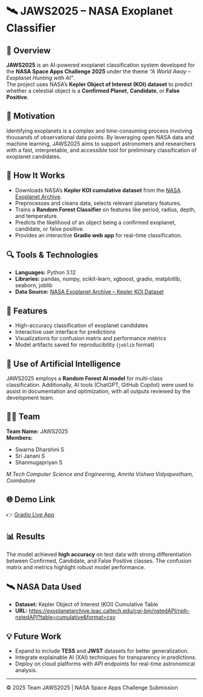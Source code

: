 # 🛰️ JAWS2025 – NASA Exoplanet Classifier

## 🌌 Overview
**JAWS2025** is an AI-powered exoplanet classification system developed for the **NASA Space Apps Challenge 2025** under the theme _“A World Away – Exoplanet Hunting with AI”_.  
The project uses NASA’s **Kepler Object of Interest (KOI) dataset** to predict whether a celestial object is a **Confirmed Planet**, **Candidate**, or **False Positive**.

## 🚀 Motivation
Identifying exoplanets is a complex and time-consuming process involving thousands of observational data points. By leveraging open NASA data and machine learning, JAWS2025 aims to support astronomers and researchers with a fast, interpretable, and accessible tool for preliminary classification of exoplanet candidates.

## 🧠 How It Works
- Downloads NASA’s **Kepler KOI cumulative dataset** from the [NASA Exoplanet Archive](https://exoplanetarchive.ipac.caltech.edu/).
- Preprocesses and cleans data, selects relevant planetary features.
- Trains a **Random Forest Classifier** on features like period, radius, depth, and temperature.
- Predicts the likelihood of an object being a confirmed exoplanet, candidate, or false positive.
- Provides an interactive **Gradio web app** for real-time classification.

## 🔍 Tools & Technologies
- **Languages:** Python 3.12  
- **Libraries:** pandas, numpy, scikit-learn, xgboost, gradio, matplotlib, seaborn, joblib  
- **Data Source:** [NASA Exoplanet Archive – Kepler KOI Dataset](https://exoplanetarchive.ipac.caltech.edu/cgi-bin/nstedAPI/nph-nstedAPI?table=cumulative&format=csv)

## 🧩 Features
- High-accuracy classification of exoplanet candidates  
- Interactive user interface for predictions  
- Visualizations for confusion matrix and performance metrics  
- Model artifacts saved for reproducibility (`joblib` format)

## 🧠 Use of Artificial Intelligence
JAWS2025 employs a **Random Forest AI model** for multi-class classification. Additionally, AI tools (ChatGPT, GitHub Copilot) were used to assist in documentation and optimization, with all outputs reviewed by the development team.

## 👩‍💻 Team
**Team Name:** JAWS2025  
**Members:**  
- Swarna Dharshini S  
- Sri Janani S
- Shanmugapriyan S
  
_M.Tech Computer Science and Engineering, Amrita Vishwa Vidyapeetham, Coimbatore_

## 🌐 Demo Link
👉 [Gradio Live App](https://49f39b37d599362aac.gradio.live)

## 📊 Results
The model achieved **high accuracy** on test data with strong differentiation between Confirmed, Candidate, and False Positive classes. The confusion matrix and metrics highlight robust model performance.

## 🛰️ NASA Data Used
- **Dataset:** Kepler Object of Interest (KOI) Cumulative Table  
- **URL:** https://exoplanetarchive.ipac.caltech.edu/cgi-bin/nstedAPI/nph-nstedAPI?table=cumulative&format=csv  

## 💡 Future Work
- Expand to include **TESS** and **JWST** datasets for better generalization.  
- Integrate explainable AI (XAI) techniques for transparency in predictions.  
- Deploy on cloud platforms with API endpoints for real-time astronomical analysis.

---
© 2025 Team JAWS2025 | NASA Space Apps Challenge Submission

